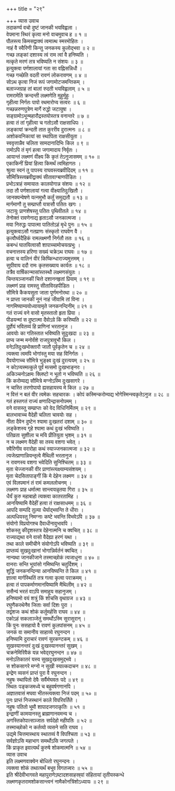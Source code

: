 +++
title = "२९"

+++
व्यास उवाच  
तदाकर्ण्य वचो दुष्टं जानकी भयविह्वला ।  
वेपमाना स्थिरं कृत्वा मनो वाचमुवाच ह ॥ १ ॥  
पौलस्त्य किमसद्वाक्यं त्वमात्थ स्मरमोहितः ।  
नाहं वै स्वैरिणी किन्तु जनकस्य कुलोद्‌भवा ॥ २ ॥  
गच्छ लङ्कां दशास्य त्वं राम त्वां वै हनिष्यति ।  
मत्कृते मरणं तत्र भविष्यति न संशयः ॥ ३ ॥  
इत्युक्त्वा पर्णशालायां गता सा वह्निसन्निधौ ।  
गच्छ गच्छेति वदती रावणं लोकरावणम् ॥ ४ ॥  
सोऽथ कृत्वा निजं रूपं जगामोटजमन्तिकम् ।  
बलाज्जग्राह तां बालां रुदती भयविह्वलाम् ॥ ५ ॥  
रामरामेति क्रन्दन्ती लक्ष्मणेति मुहुर्मुहुः ।  
गृहीत्वा निर्गतः पापो रथमारोप्य सत्वरः ॥ ६ ॥  
गच्छन्नरुणपुत्रेण मार्गे रुद्धो जटायुषा ।  
सङ्ग्रामोऽभून्महारौद्रस्तयोस्तत्र वनान्तरे ॥ ७ ॥  
हत्वा तं तां गृहीत्वा च गतोऽसौ राक्षसाधिपः ।  
लङ्कायां क्रन्दती तात कुररीव दुरात्मनः ॥ ८ ॥  
अशोकवनिकायां सा स्थापिता राक्षसीयुता ।  
स्ववृत्तान्नैव चलिता सामदानादिभिः किल ॥ ९ ॥  
रामोऽपि तं मृगं हत्वा जगामादाय निर्वृतः ।  
आयान्तं लक्ष्मणं वीक्ष्य किं कृतं तेऽनुजासमम् ॥ १० ॥  
एकाकिनीं प्रियां हित्वा किमर्थं त्वमिहागतः ।  
श्रुत्वा स्वनं तु पापस्य राघवस्त्वब्रवीदिदम् ॥ ११ ॥  
सौ‌मित्रिस्त्वब्रवीद्वाक्यं सीतावाग्बाणपीडितः ।  
प्रभोऽत्राहं समायातः कालयोगान्न संशयः ॥ १२ ॥  
तदा तौ पर्णशालायां गत्वा वीक्ष्यातिदुःखितौ ।  
जानक्यन्वेषणे यत्नमुभौ कर्तुं समुद्यतौ ॥ १३ ॥  
मार्गमाणौ तु सम्प्राप्तौ यत्रासौ पतितः खगः ।  
जटायुः प्राणशेषस्तु पतितः पृथिवीतले ॥ १४ ॥  
तेनोक्तं रावणेनाद्य हृताऽसौ जनकात्मजा ।  
मया निरुद्धः पापात्मा पातितोऽहं मृधे पुनः ॥ १५ ॥  
इत्युक्त्वाऽसौ गतप्राणः संस्कृतो राघवेण वै ।  
कृत्वौर्घ्वदैहिकं रामलक्ष्मणौ निर्गतौ ततः ॥ १६ ॥  
कबन्धं घातयित्वासौ शापाच्चामोचयत्प्रभुः ।  
वचनात्तस्य हरिणा सख्यं चक्रेऽथ राघवः ॥ १७ ॥  
हत्वा च वालिनं वीरं किष्किन्धाराज्यमुत्तमम् ।  
सुग्रीवाय ददौ रामः कृतसख्याय कार्यतः ॥ १८ ॥  
तत्रैव वार्षिकान्मासांस्तस्थौ लक्ष्मणसंयुतः ।  
चिन्तयञ्जानकीं चित्ते दशाननहृतां प्रियाम् ॥ १९ ॥  
लक्ष्मणं प्राह रामस्तु सीताविरहपीडितः ।  
सौ‌मित्रे कैकयसुता जाता पूर्णमनोरथा ॥ २० ॥  
न प्राप्ता जानकी नूनं नाहं जीवामि तां विना ।  
नागमिष्याम्ययोध्यायामृते जनकनन्दिनीम् ॥ २१ ॥  
गतं राज्यं वने वासो मृतस्तातो हृता प्रिया ।  
पीडयन्मां स दुष्टात्मा दैवोऽग्रे किं करिष्यति ॥ २२ ॥  
दुर्ज्ञेयं भवितव्यं हि प्राणिनां भरतानुज ।  
आवयोः का गतिस्तात भविष्यति सुदुःखदा ॥ २३ ॥  
प्राप्य जन्म मनोर्वंशे राजपुत्रावुभौ किल ।  
वनेऽतिदुःखभोक्तारौ जातौ पूर्वकृतेन च ॥ २४ ॥  
त्यक्त्वा त्वमपि भोगांस्तु मया सह विनिर्गतः ।  
दैवयोगाच्च सौ‌मित्रे भुङ्क्ष्व दुःखं दुरत्ययम् ॥ २५ ॥  
न कोऽप्यस्मत्कुले पूर्वं मत्समो दुःखभाङ्नरः ।  
अकिञ्चनोऽक्षमः क्लिष्टो न भूतो न भविष्यति ॥ २६ ॥  
किं करोम्यद्य सौ‌मित्रे मग्नोऽस्मि दुःखसागरे ।  
न चास्ति तरणोपायो ह्यसहायस्य मे किल ॥ २७ ॥  
न वित्तं न बलं वीर त्वमेकः सहचारकः ।
कोपं कस्मिन्करोम्यद्य भोगेस्मिन्स्वकृतेऽनुज ॥ २८ ॥  
गतं हस्तगतं राज्यं क्षणादिन्द्रासनोपमम् ।  
वने वासस्तु सम्प्राप्तः को वेद विधिनिर्मितम् ॥ २९ ॥  
बालभावाच्च वैदेही चलिता चावयोः सह ।  
नीता दैवेन दुष्टेन श्यामा दुःखतरां दशाम् ॥ ३० ॥  
लङ्केशस्य गृहे श्यामा कथं दुःखं भविष्यति ।  
पतिव्रता सुशीला च मयि प्रीतियुता भृशम् ॥ ३१ ॥  
न च लक्ष्मण वैदेही सा तस्य वशगा भवेत् ।  
स्वैरिणीव वरारोहा कथं स्याज्जनकात्मजा ॥ ३२ ॥  
त्यजेत्प्राणान्नियन्तृत्वे मैथिली भरतानुज ।  
न रावणस्य वशगा भवेदिति सुनिश्चितम् ॥ ३३ ॥  
मृता चेज्जानकी वीर प्राणांस्त्यक्ष्याम्यसंशयम् ।  
मृता चेदसितापाङ्गीं किं मे देहेन लक्ष्मण ॥ ३४ ॥  
एवं विलपमानं तं रामं कमललोचनम् ।  
लक्ष्मणः प्राह धर्मात्मा सान्त्वयन्नृतया गिरा ॥ ३५ ॥  
धैर्यं कुरु महाबाहो त्यक्त्वा कातरतामिह ।  
आनयिष्यामि वैदेहीं हत्वा तं राक्षसाधमम् ॥ ३६ ॥  
आपदि सम्पदि तुल्या धैर्याद्‌भवन्ति ते धीराः ।  
अल्पधियस्तु निमग्नाः कष्टे भवन्ति विभवेऽपि ॥ ३७ ॥  
संयोगो विप्रयोगश्च दैवाधीनावुभावपि ।  
शोकस्तु कीदृशस्तत्र देहेनात्मनि च क्वचित् ॥ ३८ ॥  
राज्याद्यथा वने वासो वैदेह्या हरणं यथा ।  
तथा काले समीचीने संयोगोऽपि भविष्यति ॥ ३९ ॥  
प्राप्तव्यं सुखदुःखानां भोगान्निर्वर्तनं क्वचित् ।  
नान्यथा जानकीजाने तस्माच्छोकं त्यजाधुना ॥ ४० ॥  
वानराः सन्ति भूयांसो गमिष्यन्ति चतुर्दिशम् ।  
शुद्धिं जनकनन्दिन्या आनयिष्यन्ति ते किल ॥ ४१ ॥  
ज्ञात्वा मार्गस्थितिं तत्र गत्वा कृत्वा पराक्रमम् ।  
हत्वा तं पापकर्माणमानयिष्यामि मैथिलीम् ॥ ४२ ॥  
ससैन्यं भरतं वाऽपि समाहूय सहानुजम् ।  
हनिष्यामो वयं शत्रुं किं शोचसि वृथाग्रज ॥ ४३ ॥  
रघुणैकरथेनैव जिताः सर्वा दिशः पुरा ।  
तद्वंशजः कथं शोकं कर्तुमर्हसि राघव ॥ ४४ ॥  
एकोऽहं सकलाञ्जेतुं समर्थोऽस्मि सुरासुरान् ।  
किं पुनः ससहायो वै रावणं कुलपांसनम् ॥ ४५ ॥  
जनकं वा समानीय साहाय्ये रघुनन्दन ।  
हनिष्यामि दुराचारं रावणं सुरकण्टकम् ॥ ४६ ॥  
सुखस्यानन्तरं दुःखं दुःखस्यानन्तरं सुखम् ।  
चक्रनेमिरिवैकं यन्न भवेद्‌रघुनन्दन ॥ ४७ ॥  
मनोऽतिकातरं यस्य सुखदुःखसमुद्‌भवे ।  
स शोकसागरे मग्नो न सुखी स्यात्कदाचन ॥ ४८ ॥  
इन्द्रेण व्यसनं प्राप्तं पुरा वै रघुनन्दन ।  
नहुषः स्थापितो देवैः सर्वैर्मघवतः पदे ॥ ४९ ॥  
स्थितः पङ्कजमध्ये च बहुवर्षगणानपि ।  
अज्ञातवासं मघवा भीतस्त्यक्त्वा निजं पदम् ॥ ५० ॥  
पुनः प्राप्तं निजस्थानं काले विपरिवर्तिते ।  
नहुषः पतितो भूमौ शापादजगराकृतिः ॥ ५१ ॥  
इन्द्राणीं कामयानस्तु ब्राह्मणानवमन्य च ।  
अगस्तिकोपात्सञ्जातः सर्पदेहो महीपतिः ॥ ५२ ॥  
तस्माच्छोको न कर्तव्यो व्यसने सति राघव ।  
उद्यमे चित्तमास्थाय स्थातव्यं वै विपश्चिता ॥ ५३ ॥  
सर्वज्ञोऽसि महाभाग समर्थोऽसि जगत्पते ।  
किं प्राकृत इवात्यर्थं कुरुषे शोकमात्मनि ॥ ५४ ॥  
व्यास उवाच  
इति लक्ष्मणवाक्येन बोधितो रघुनन्दनः ।  
त्यक्त्वा शोकं तथात्यर्थं बभूव विगतज्वरः ॥ ५५ ॥  
इति श्रीदेवीभागवते महापुराणेऽष्टादशसाहस्र्यां संहितायां तृतीयस्कन्धे  
लक्ष्मणकृतरामशोकसान्त्वनं नामैकोनत्रिंशोऽध्यायः ॥ २९ ॥

